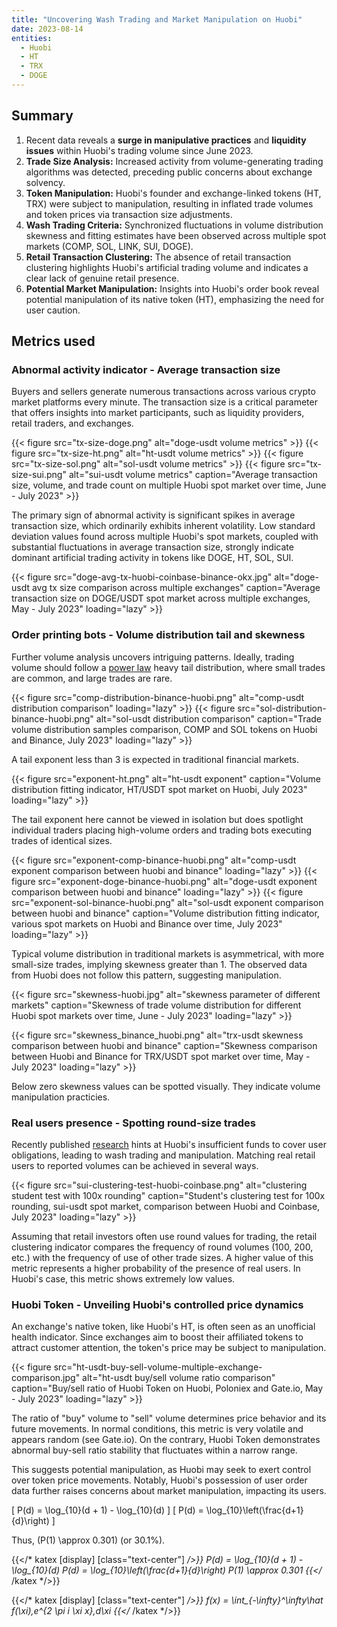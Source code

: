```yaml
---
title: "Uncovering Wash Trading and Market Manipulation on Huobi"
date: 2023-08-14
entities:
  - Huobi
  - HT
  - TRX
  - DOGE
---
```


## Summary

1. Recent data reveals a **surge in manipulative practices** and **liquidity issues** within Huobi's trading volume since June 2023.
2. **Trade Size Analysis:** Increased activity from volume-generating trading algorithms was detected, preceding public concerns about exchange solvency.
3. **Token Manipulation:** Huobi's founder and exchange-linked tokens (HT, TRX) were subject to manipulation, resulting in inflated trade volumes and token prices via transaction size adjustments.
4. **Wash Trading Criteria:** Synchronized fluctuations in volume distribution skewness and fitting estimates have been observed across multiple spot markets (COMP, SOL, LINK, SUI, DOGE).
5. **Retail Transaction Clustering:** The absence of retail transaction clustering highlights Huobi's artificial trading volume and indicates a clear lack of genuine retail presence.
6. **Potential Market Manipulation:** Insights into Huobi's order book reveal potential manipulation of its native token (HT), emphasizing the need for user caution.

## Metrics used

### Abnormal activity indicator - Average transaction size

Buyers and sellers generate numerous transactions across various crypto market platforms every minute. The transaction size is a critical parameter that offers insights into market participants, such as liquidity providers, retail traders, and exchanges.

{{< figure src="tx-size-doge.png" alt="doge-usdt volume metrics" >}}
{{< figure src="tx-size-ht.png" alt="ht-usdt volume metrics" >}}
{{< figure src="tx-size-sol.png" alt="sol-usdt volume metrics" >}}
{{< figure src="tx-size-sui.png" alt="sui-usdt volume metrics" caption="Average transaction size, volume, and trade count on multiple Huobi spot market over time, June - July 2023" >}}

The primary sign of abnormal activity is significant spikes in average transaction size, which ordinarily exhibits inherent volatility. Low standard deviation values found across multiple Huobi's spot markets, coupled with substantial fluctuations in average transaction size, strongly indicate dominant artificial trading activity in tokens like DOGE, HT, SOL, SUI.

{{< figure src="doge-avg-tx-huobi-coinbase-binance-okx.jpg" alt="doge-usdt avg tx size comparison across multiple exchanges" caption="Average transaction size on DOGE/USDT spot market across multiple exchanges, May - July 2023" loading="lazy" >}}

### Order printing bots - Volume distribution tail and skewness

Further volume analysis uncovers intriguing patterns. Ideally, trading volume should follow a [power law](https://en.wikipedia.org/wiki/Power_law) heavy tail distribution, where small trades are common, and large trades are rare.

{{< figure src="comp-distribution-binance-huobi.png" alt="comp-usdt distribution comparison" loading="lazy" >}}
{{< figure src="sol-distribution-binance-huobi.png" alt="sol-usdt distribution comparison" caption="Trade volume distribution samples comparison, COMP and SOL tokens on Huobi and Binance, July 2023" loading="lazy" >}}

A tail exponent less than 3 is expected in traditional financial markets.

{{< figure src="exponent-ht.png" alt="ht-usdt exponent" caption="Volume distribution fitting indicator, HT/USDT spot market on Huobi, July 2023" loading="lazy" >}}

The tail exponent here cannot be viewed in isolation but does spotlight individual traders placing high-volume orders and trading bots executing trades of identical sizes.

{{< figure src="exponent-comp-binance-huobi.png" alt="comp-usdt exponent comparison between huobi and binance" loading="lazy" >}}
{{< figure src="exponent-doge-binance-huobi.png" alt="doge-usdt exponent comparison between huobi and binance" loading="lazy" >}}
{{< figure src="exponent-sol-binance-huobi.png" alt="sol-usdt exponent comparison between huobi and binance" caption="Volume distribution fitting indicator, various spot markets on Huobi and Binance over time, July 2023" loading="lazy" >}}

Typical volume distribution in traditional markets is asymmetrical, with more small-size trades, implying skewness greater than 1. The observed data from Huobi does not follow this pattern, suggesting manipulation.

{{< figure src="skewness-huobi.jpg" alt="skewness parameter of different markets" caption="Skewness of trade volume distribution for different Huobi spot markets over time, June - July 2023" loading="lazy" >}}

{{< figure src="skewness_binance_huobi.png" alt="trx-usdt skewness comparison between huobi and binance" caption="Skewness comparison between Huobi and Binance for TRX/USDT spot market over time, May - July 2023" loading="lazy" >}}

Below zero skewness values can be spotted visually. They indicate volume manipulation practicies.

### Real users presence - Spotting round-size trades

Recently published [research](https://twitter.com/adamscochran/status/1687959096316542976) hints at Huobi's insufficient funds to cover user obligations, leading to wash trading and manipulation. Matching real retail users to reported volumes can be achieved in several ways.

{{< figure src="sui-clustering-test-huobi-coinbase.png" alt="clustering student test with 100x rounding" caption="Student's clustering test for 100x rounding, sui-usdt spot market, comparison between Huobi and Coinbase, July 2023" loading="lazy" >}}

Assuming that retail investors often use round values for trading, the retail clustering indicator compares the frequency of round volumes (100, 200, etc.) with the frequency of use of other trade sizes. A higher value of this metric represents a higher probability of the presence of real users. In Huobi's case, this metric shows extremely low values.

### Huobi Token - Unveiling Huobi's controlled price dynamics

An exchange's native token, like Huobi's HT, is often seen as an unofficial health indicator. Since exchanges aim to boost their affiliated tokens to attract customer attention, the token's price may be subject to manipulation.

{{< figure src="ht-usdt-buy-sell-volume-multiple-exchange-comparison.jpg" alt="ht-usdt buy/sell volume ratio comparison" caption="Buy/sell ratio of Huobi Token on Huobi, Poloniex and Gate.io, May - July 2023" loading="lazy" >}}

The ratio of "buy" volume to "sell" volume determines price behavior and its future movements. In normal conditions, this metric is very volatile and appears random (see Gate.io). On the contrary, Huobi Token demonstrates abnormal buy-sell ratio stability that fluctuates within a narrow range.

This suggests potential manipulation, as Huobi may seek to exert control over token price movements. Notably, Huobi's possession of user order data further raises concerns about market manipulation, impacting its users.


\[ P(d) = \log_{10}(d + 1) - \log_{10}(d) \]
\[ P(d) = \log_{10}\left(\frac{d+1}{d}\right) \]

Thus, \(P(1) \approx 0.301\) (or 30.1%).

{{</* katex [display] [class="text-center"] */>}}
P(d) = \log_{10}(d + 1) - \log_{10}(d)
P(d) = \log_{10}\left(\frac{d+1}{d}\right)
P(1) \approx 0.301 
{{</* /katex */>}}


{{</* katex [display] [class="text-center"] */>}}
f(x) = \int_{-\infty}^\infty\hat f(\xi)\,e^{2 \pi i \xi x}\,d\xi
{{</* /katex */>}}